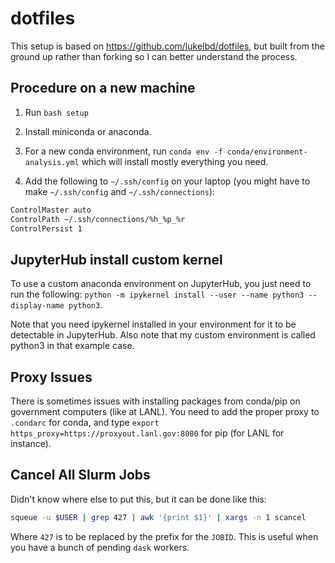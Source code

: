 # dotfiles

This setup is based on https://github.com/lukelbd/dotfiles, but built from the ground up rather than forking so I can better understand the process.

## Procedure on a new machine

1. Run `bash setup`

2. Install miniconda or anaconda.

3. For a new conda environment, run `conda env -f conda/environment-analysis.yml` which will install mostly everything you need.

4. Add the following to `~/.ssh/config` on your laptop (you might have to make `~/.ssh/config` and `~/.ssh/connections`):

```bash
ControlMaster auto
ControlPath ~/.ssh/connections/%h_%p_%r
ControlPersist 1
```

## JupyterHub install custom kernel

To use a custom anaconda environment on JupyterHub, you just need to run the following: 
`python -m ipykernel install --user --name python3 --display-name python3`. 

Note that you need ipykernel installed in your environment for it to be detectable in JupyterHub. Also note that my custom environment is called python3 in that example case.

## Proxy Issues

There is sometimes issues with installing packages from conda/pip on government computers (like at LANL). You need to add the proper proxy to `.condarc` for conda, and type `export https_proxy=https://proxyout.lanl.gov:8080` for pip (for LANL for instance).

## Cancel All Slurm Jobs

Didn't know where else to put this, but it can be done like this:

```bash
squeue -u $USER | grep 427 | awk '{print $1}' | xargs -n 1 scancel
```

Where `427` is to be replaced by the prefix for the `JOBID`. This is useful when you have a bunch of pending `dask` workers.
